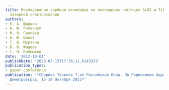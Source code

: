 ```yaml
---
title: Исследование сорбции актинидов на коллоидных частицах SiO2 и TiO2 методами
  лазерной спектроскопии
authors:
- Е. А. Ширшин
- А. Ю. Романчук
- Н. Н. Грачёва
- А. Ю. Быков
- Т. В. Мурзина
- В. В. Фадеев
- С. Н. Калмыков
date: '2012-10-01'
publishDate: '2025-03-15T17:36:11.614337Z'
publication_types:
- paper-conference
publication: '*Сборник Тезисов 7-ая Российская Конф. По Радиохимии dqрадиохимия-2012dq,
  Димитровград, 15-19 Октября 2012*'
---
```

